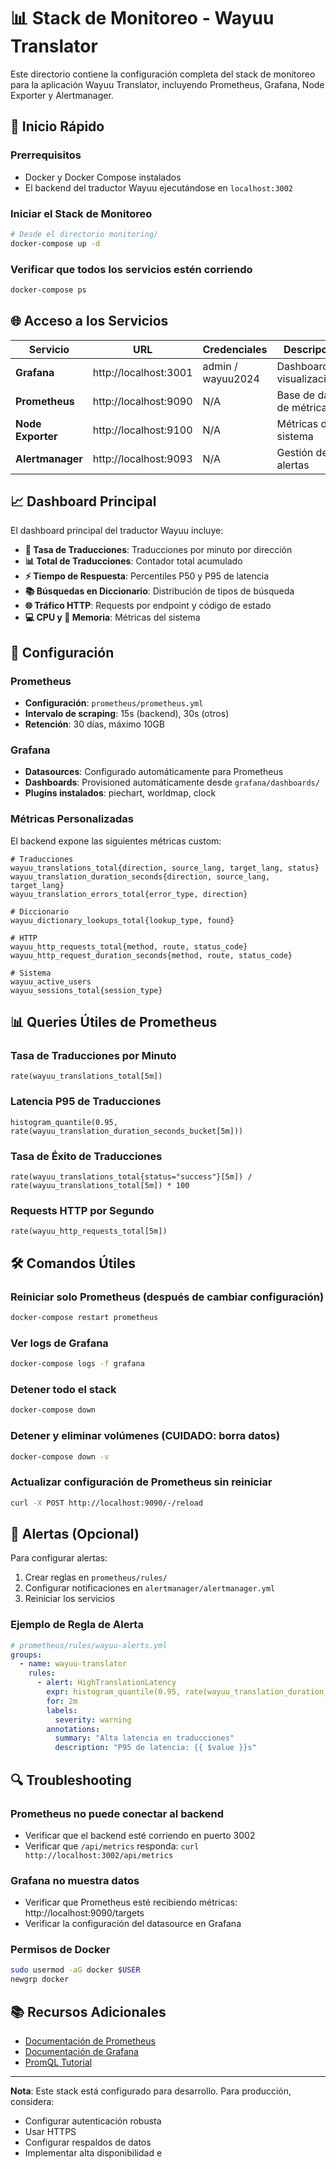 # 📊 Stack de Monitoreo - Wayuu Translator

Este directorio contiene la configuración completa del stack de monitoreo para la aplicación Wayuu Translator, incluyendo Prometheus, Grafana, Node Exporter y Alertmanager.

## 🚀 Inicio Rápido

### Prerrequisitos
- Docker y Docker Compose instalados
- El backend del traductor Wayuu ejecutándose en `localhost:3002`

### Iniciar el Stack de Monitoreo

```bash
# Desde el directorio monitoring/
docker-compose up -d
```

### Verificar que todos los servicios estén corriendo

```bash
docker-compose ps
```

## 🌐 Acceso a los Servicios

| Servicio | URL | Credenciales | Descripción |
|----------|-----|--------------|-------------|
| **Grafana** | http://localhost:3001 | admin / wayuu2024 | Dashboards y visualizaciones |
| **Prometheus** | http://localhost:9090 | N/A | Base de datos de métricas |
| **Node Exporter** | http://localhost:9100 | N/A | Métricas del sistema |
| **Alertmanager** | http://localhost:9093 | N/A | Gestión de alertas |

## 📈 Dashboard Principal

El dashboard principal del traductor Wayuu incluye:

- **🔄 Tasa de Traducciones**: Traducciones por minuto por dirección
- **📊 Total de Traducciones**: Contador total acumulado
- **⚡ Tiempo de Respuesta**: Percentiles P50 y P95 de latencia
- **📚 Búsquedas en Diccionario**: Distribución de tipos de búsqueda
- **🌐 Tráfico HTTP**: Requests por endpoint y código de estado
- **💻 CPU y 🧠 Memoria**: Métricas del sistema

## 🔧 Configuración

### Prometheus
- **Configuración**: `prometheus/prometheus.yml`
- **Intervalo de scraping**: 15s (backend), 30s (otros)
- **Retención**: 30 días, máximo 10GB

### Grafana
- **Datasources**: Configurado automáticamente para Prometheus
- **Dashboards**: Provisioned automáticamente desde `grafana/dashboards/`
- **Plugins instalados**: piechart, worldmap, clock

### Métricas Personalizadas

El backend expone las siguientes métricas custom:

```
# Traducciones
wayuu_translations_total{direction, source_lang, target_lang, status}
wayuu_translation_duration_seconds{direction, source_lang, target_lang}
wayuu_translation_errors_total{error_type, direction}

# Diccionario
wayuu_dictionary_lookups_total{lookup_type, found}

# HTTP
wayuu_http_requests_total{method, route, status_code}
wayuu_http_request_duration_seconds{method, route, status_code}

# Sistema
wayuu_active_users
wayuu_sessions_total{session_type}
```

## 📊 Queries Útiles de Prometheus

### Tasa de Traducciones por Minuto
```promql
rate(wayuu_translations_total[5m])
```

### Latencia P95 de Traducciones
```promql
histogram_quantile(0.95, rate(wayuu_translation_duration_seconds_bucket[5m]))
```

### Tasa de Éxito de Traducciones
```promql
rate(wayuu_translations_total{status="success"}[5m]) / rate(wayuu_translations_total[5m]) * 100
```

### Requests HTTP por Segundo
```promql
rate(wayuu_http_requests_total[5m])
```

## 🛠️ Comandos Útiles

### Reiniciar solo Prometheus (después de cambiar configuración)
```bash
docker-compose restart prometheus
```

### Ver logs de Grafana
```bash
docker-compose logs -f grafana
```

### Detener todo el stack
```bash
docker-compose down
```

### Detener y eliminar volúmenes (CUIDADO: borra datos)
```bash
docker-compose down -v
```

### Actualizar configuración de Prometheus sin reiniciar
```bash
curl -X POST http://localhost:9090/-/reload
```

## 📱 Alertas (Opcional)

Para configurar alertas:

1. Crear reglas en `prometheus/rules/`
2. Configurar notificaciones en `alertmanager/alertmanager.yml`
3. Reiniciar los servicios

### Ejemplo de Regla de Alerta

```yaml
# prometheus/rules/wayuu-alerts.yml
groups:
  - name: wayuu-translator
    rules:
      - alert: HighTranslationLatency
        expr: histogram_quantile(0.95, rate(wayuu_translation_duration_seconds_bucket[5m])) > 2
        for: 2m
        labels:
          severity: warning
        annotations:
          summary: "Alta latencia en traducciones"
          description: "P95 de latencia: {{ $value }}s"
```

## 🔍 Troubleshooting

### Prometheus no puede conectar al backend
- Verificar que el backend esté corriendo en puerto 3002
- Verificar que `/api/metrics` responda: `curl http://localhost:3002/api/metrics`

### Grafana no muestra datos
- Verificar que Prometheus esté recibiendo métricas: http://localhost:9090/targets
- Verificar la configuración del datasource en Grafana

### Permisos de Docker
```bash
sudo usermod -aG docker $USER
newgrp docker
```

## 📚 Recursos Adicionales

- [Documentación de Prometheus](https://prometheus.io/docs/)
- [Documentación de Grafana](https://grafana.com/docs/)
- [PromQL Tutorial](https://prometheus.io/docs/prometheus/latest/querying/basics/)

---

**Nota**: Este stack está configurado para desarrollo. Para producción, considera:
- Configurar autenticación robusta
- Usar HTTPS
- Configurar respaldos de datos
- Implementar alta disponibilidad e
